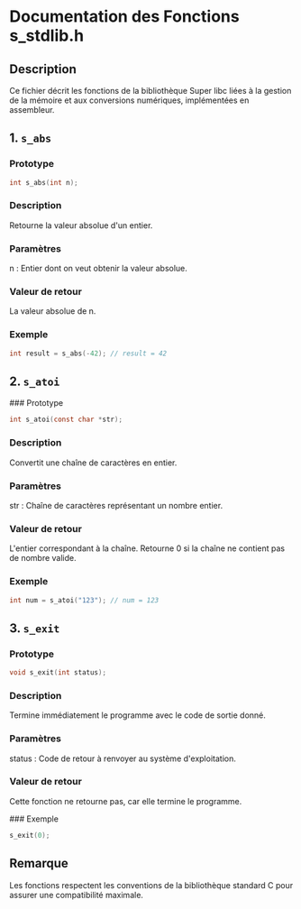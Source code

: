# Documentation des Fonctions s_stdlib.h

## Description
Ce fichier décrit les fonctions de la bibliothèque Super libc liées à la gestion de la mémoire et aux conversions numériques, implémentées en assembleur.

## 1. `s_abs`

### Prototype
```c
int s_abs(int n);
```
### Description
Retourne la valeur absolue d'un entier.

### Paramètres
n : Entier dont on veut obtenir la valeur absolue.

### Valeur de retour
La valeur absolue de n.

### Exemple
```c
int result = s_abs(-42); // result = 42
```

## 2. `s_atoi`

### Prototype
```c
int s_atoi(const char *str);
```
### Description
Convertit une chaîne de caractères en entier.

### Paramètres
str : Chaîne de caractères représentant un nombre entier.

### Valeur de retour
L'entier correspondant à la chaîne.
Retourne 0 si la chaîne ne contient pas de nombre valide.

### Exemple
```c
int num = s_atoi("123"); // num = 123
```

## 3. `s_exit`
### Prototype
```c
void s_exit(int status);
```
### Description
Termine immédiatement le programme avec le code de sortie donné.

### Paramètres
status : Code de retour à renvoyer au système d'exploitation.

### Valeur de retour
Cette fonction ne retourne pas, car elle termine le programme.

### Exemple
```c
s_exit(0);
```
## Remarque
Les fonctions respectent les conventions de la bibliothèque standard C pour assurer une compatibilité maximale.